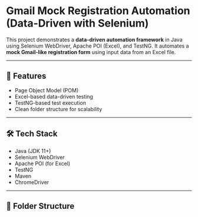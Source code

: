 

# Gmail Mock Registration Automation (Data-Driven with Selenium)

This project demonstrates a **data-driven automation framework** in Java using Selenium WebDriver, Apache POI (Excel), and TestNG. It automates a **mock Gmail-like registration form** using input data from an Excel file.

---

## 🚀 Features

- Page Object Model (POM)
- Excel-based data-driven testing
- TestNG-based test execution
- Clean folder structure for scalability

---

## 🛠 Tech Stack

- Java (JDK 11+)
- Selenium WebDriver
- Apache POI (for Excel)
- TestNG
- Maven
- ChromeDriver

---

## 📁 Folder Structure

